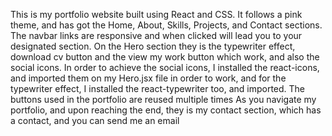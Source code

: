 This is my portfolio website built using React and CSS.
It follows a pink theme, and has got the Home, About, Skills, Projects, and Contact sections.
The navbar links are responsive and when clicked will lead you to your designated section.
On the Hero section they is the typewriter effect, download cv button and the view my work button which work, and also the social icons.
In order to achieve the social icons, I installed the react-icons, and imported them on my Hero.jsx file in order to work, and for the typewriter effect, I installed the react-typewriter too, and imported.
The buttons used in the portfolio are reused multiple times
As you navigate my portfolio, and upon reaching the end, they is my contact section, which has a contact, and you can send me an email
